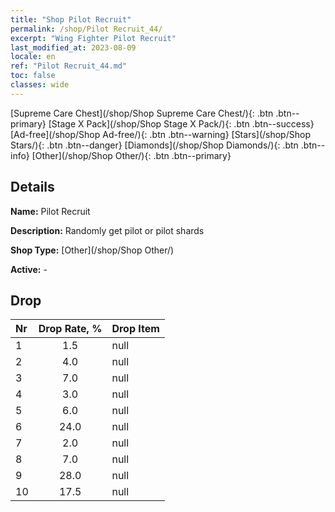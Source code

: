 ```yaml
---
title: "Shop Pilot Recruit"
permalink: /shop/Pilot Recruit_44/
excerpt: "Wing Fighter Pilot Recruit"
last_modified_at: 2023-08-09
locale: en
ref: "Pilot Recruit_44.md"
toc: false
classes: wide
---
```



  [Supreme Care Chest](/shop/Shop Supreme Care Chest/){: .btn .btn--primary}   [Stage X Pack](/shop/Shop Stage X Pack/){: .btn .btn--success}   [Ad-free](/shop/Shop Ad-free/){: .btn .btn--warning}   [Stars](/shop/Shop Stars/){: .btn .btn--danger}   [Diamonds](/shop/Shop Diamonds/){: .btn .btn--info}   [Other](/shop/Shop Other/){: .btn .btn--primary} 

## Details

 **Name:** Pilot Recruit 

 **Description:** Randomly get pilot or pilot shards

 **Shop Type:** [Other](/shop/Shop Other/)

 **Active:** - 



## Drop

  |  Nr | Drop Rate, %  |    Drop Item     |
  |:----|:-------------:|:-----------------|
  | 1 | 1.5 | null | 
  | 2 | 4.0 | null | 
  | 3 | 7.0 | null | 
  | 4 | 3.0 | null | 
  | 5 | 6.0 | null | 
  | 6 | 24.0 | null | 
  | 7 | 2.0 | null | 
  | 8 | 7.0 | null | 
  | 9 | 28.0 | null | 
  | 10 | 17.5 | null | 

